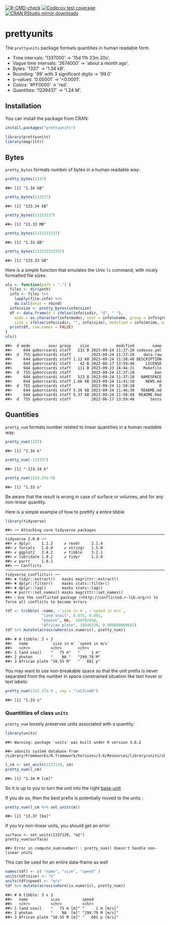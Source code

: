 


<!-- badges: start -->
[![R-CMD-check](https://github.com/r-lib/prettyunits/actions/workflows/R-CMD-check.yaml/badge.svg)](https://github.com/r-lib/prettyunits/actions/workflows/R-CMD-check.yaml)
[![Codecov test coverage](https://codecov.io/gh/r-lib/prettyunits/branch/main/graph/badge.svg)](https://app.codecov.io/gh/r-lib/prettyunits?branch=main)
[![CRAN RStudio mirror downloads](http://cranlogs.r-pkg.org/badges/prettyunits)](https://CRAN.R-project.org/package=prettyunits)
<!-- badges: end -->

# prettyunits

The `prettyunits` package formats quantities in human readable form.
* Time intervals: '1337000' -> '15d 11h 23m 20s'.
* Vague time intervals: '2674000' -> 'about a month ago'.
* Bytes: '1337' -> '1.34 kB'.
* Rounding: '99' with 3 significant digits -> '99.0'
* p-values: '0.00001' -> '<0.0001'.
* Colors: '#FF0000' -> 'red'.
* Quantities: '1239437' -> '1.24 M'.

## Installation

You can install the package from CRAN:


```r
install.packages("prettyunits")
```


```r
library(prettyunits)
library(magrittr)
```

## Bytes

`pretty_bytes` formats number of bytes in a human readable way:


```r
pretty_bytes(1337)
```

```
##> [1] "1.34 kB"
```

```r
pretty_bytes(133337)
```

```
##> [1] "133.34 kB"
```

```r
pretty_bytes(13333337)
```

```
##> [1] "13.33 MB"
```

```r
pretty_bytes(1333333337)
```

```
##> [1] "1.33 GB"
```

```r
pretty_bytes(133333333337)
```

```
##> [1] "133.33 GB"
```

Here is a simple function that emulates the Unix `ls` command, with
nicely formatted file sizes:


```r
uls <- function(path = ".") {
  files <- dir(path)
  info <- files %>%
    lapply(file.info) %>%
    do.call(what = rbind)
  info$size <- pretty_bytes(info$size)
  df <- data.frame(d = ifelse(info$isdir, "d", " "),
	mode = as.character(info$mode), user = info$uname, group = info$grname,
    size = ifelse(info$isdir, "", info$size), modified = info$mtime, name = files)
  print(df, row.names = FALSE)
}
uls()
```

```
##>  d mode        user group    size            modified        name
##>     644 gaborcsardi staff   232 B 2023-09-24 11:37:28 codecov.yml
##>  d  755 gaborcsardi staff         2023-09-24 11:37:28    data-raw
##>     644 gaborcsardi staff 1.12 kB 2023-09-24 11:38:40 DESCRIPTION
##>     644 gaborcsardi staff    42 B 2022-06-17 13:59:46     LICENSE
##>     644 gaborcsardi staff   111 B 2023-09-23 16:44:21    Makefile
##>  d  755 gaborcsardi staff         2023-09-24 11:37:28         man
##>     644 gaborcsardi staff   523 B 2023-09-24 11:37:28   NAMESPACE
##>     644 gaborcsardi staff 1.66 kB 2023-09-24 11:41:10     NEWS.md
##>  d  755 gaborcsardi staff         2023-09-24 11:50:18           R
##>     644 gaborcsardi staff 5.36 kB 2023-09-24 11:46:30   README.md
##>     644 gaborcsardi staff 5.37 kB 2023-09-24 11:50:48  README.Rmd
##>  d  755 gaborcsardi staff         2022-06-17 13:59:46       tests
```

## Quantities

`pretty_num` formats number related to linear quantities in a human readable way:

```r
pretty_num(1337)
```

```
##> [1] "1.34 k"
```

```r
pretty_num(-133337)
```

```
##> [1] "-133.34 k"
```

```r
pretty_num(1333.37e-9)
```

```
##> [1] "1.33 u"
```
Be aware that the result is wrong in case of surface or volumes, and for any non-linear quantity.

Here is a simple example of how to prettify a entire tibble

```r
library(tidyverse)
```

```
##> ── Attaching core tidyverse packages ─────────────────────────────────────────────────────────────────────────── tidyverse 2.0.0 ──
##> ✔ dplyr     1.1.2     ✔ readr     2.1.4
##> ✔ forcats   1.0.0     ✔ stringr   1.5.0
##> ✔ ggplot2   3.4.2     ✔ tibble    3.2.1
##> ✔ lubridate 1.9.2     ✔ tidyr     1.3.0
##> ✔ purrr     1.0.1     
##> ── Conflicts ───────────────────────────────────────────────────────────────────────────────────────────── tidyverse_conflicts() ──
##> ✖ tidyr::extract()   masks magrittr::extract()
##> ✖ dplyr::filter()    masks stats::filter()
##> ✖ dplyr::lag()       masks stats::lag()
##> ✖ purrr::set_names() masks magrittr::set_names()
##> ℹ Use the conflicted package (<http://conflicted.r-lib.org/>) to force all conflicts to become errors
```

```r
tdf <- tribble( ~name, ~`size in m`, ~`speed in m/s`,
                "land snail", 0.075, 0.001,
                "photon", NA,  299792458,
                "African plate", 10546330, 0.000000000681)
tdf %>% mutate(across(where(is.numeric), pretty_num))
```

```
##> # A tibble: 3 × 3
##>   name          `size in m` `speed in m/s`
##>   <chr>         <chr>       <chr>         
##> 1 land snail    "   75 m"   "     1 m"    
##> 2 photon        "    NA "   "299.79 M"    
##> 3 African plate "10.55 M"   "   681 p"
```
You may want to use non-breakable space so that the unit prefix is never separated from the number in space constrained situation like text hover or text labels:

```r
pretty_num(1333.37e-9 , sep = "\xC2\xA0")
```

```
##> [1] "1.33 u"
```


### Quantitiies of class `units`

`pretty_num` loosely preserves units associated with a quantity: 

```r
library(units)
```

```
##> Warning: package 'units' was built under R version 3.6.2
```

```
##> udunits system database from /Library/Frameworks/R.framework/Versions/3.6/Resources/library/units/share/udunits
```

```r
l_cm <- set_units(1337129, cm)
pretty_num(l_cm)
```

```
##> [1] "1.34 M [cm]"
```
So it is up to you to turn the unit into the right [base-unit](https://en.wikipedia.org/wiki/SI_base_unit)

If you do so, then the best prefix is potentially moved to the units : 

```r
pretty_num(l_cm %>% set_units(m))
```

```
##> [1] "13.37 [km]"
```

If you try non-linear units, you should get an error:
```
surface <- set_units(1337129, "m2")
pretty_num(surface)
```
```
##> Error in compute_num(number) : pretty_num() doesn't handle non-linear units
```

This can be used for an entire data-frame as well

```r
names(tdf) <- c( "name", "size", "speed" )
units(tdf$size) <- "m"
units(tdf$speed) <- "m/s"
tdf %>% mutate(across(where(is.numeric), pretty_num))
```

```
##> # A tibble: 3 x 3
##>   name          size          speed           
##>   <chr>         <chr>         <chr>           
##> 1 land snail    "   75 m [m]" "     1 m [m/s]"
##> 2 photon        "    NA  [m]" "299.79 M [m/s]"
##> 3 African plate "10.55 M [m]" "   681 p [m/s]"
```
